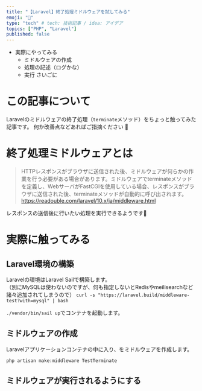 ```yaml
---
title: "【Laravel】終了処理ミドルウェアを試してみる"
emoji: "🥪"
type: "tech" # tech: 技術記事 / idea: アイデア
topics: ["PHP", "Laravel"]
published: false
---
```


- 実際にやってみる
    - ミドルウェアの作成
    - 処理の記述（ログかな）
    - 実行
さいごに

# この記事について
Laravelのミドルウェアの終了処理（`terminate`メソッド）をちょっと触ってみた記事です。
何か改善点などあればご指摘ください 🙏

# 終了処理ミドルウェアとは

> HTTPレスポンスがブラウザに送信された後、ミドルウェアが何らかの作業を行う必要がある場合があります。ミドルウェアでterminateメソッドを定義し、WebサーバがFastCGIを使用している場合、レスポンスがブラウザに送信された後、terminateメソッドが自動的に呼び出されます。
>https://readouble.com/laravel/10.x/ja/middleware.html

レスポンスの送信後に行いたい処理を実行できるようです🧐

# 実際に触ってみる

## Laravel環境の構築

Laravelの環境はLaravel Sailで構築します。  
（別にMySQLは使わないのですが、何も指定しないとRedisやmeilisearchなど諸々追加されてしまうので）
`curl -s "https://laravel.build/middleware-test?with=mysql" | bash`

`./vendor/bin/sail up`でコンテナを起動します。

## ミドルウェアの作成

Laravelアプリケーションコンテナの中に入り、をミドルウェアを作成します。

`php artisan make:middleware TestTerminate`


## ミドルウェアが実行されるようにする

